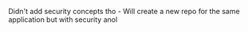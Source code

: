 Didn't add security concepts tho - 
Will create a new repo for the same application but with security anol
